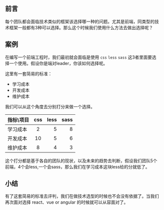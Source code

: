 ## 前言
每个团队都会面临技术类似的框架该选择哪一种的问题。尤其是前端，同类型的技术框架一般都有3种可以选择。那么这个时候我们使用什么方法去做出选择呢？

## 案例
在编写一个前端工程时，我们最初就会面临是使用 `css` `less` `sass` 这3者里面要选择一个使用。假设你是端对leader，你该如何选择呢。

这里有一套简易的标准：
- 学习成本
- 开发成本
- 维护成本

我们可以从这个角度去分别打分来做一个选择。

|    指标\项目  |      css      |  less | sass |
| ----------- |:-------------:| -----:|-----:|
|   学习成本    |    2   |   5   |   8   |
|   开发成本    |    10   |  5    |  6 |
|   维护成本    |    8   |   4   |  3 |

这个打分都是基于各自的团队的现状，以及未来的趋势去判断，假设我们团队5个前端，4个会less,一个会sass，那么我们在学习成本这块less给的分就低了。

## 小结
有了这套简易的标准去评判，我们在做技术选型的时候也不会没有依据了。当我们再次面对选择 react、vue or angular 的时候就可以从容面对了。
